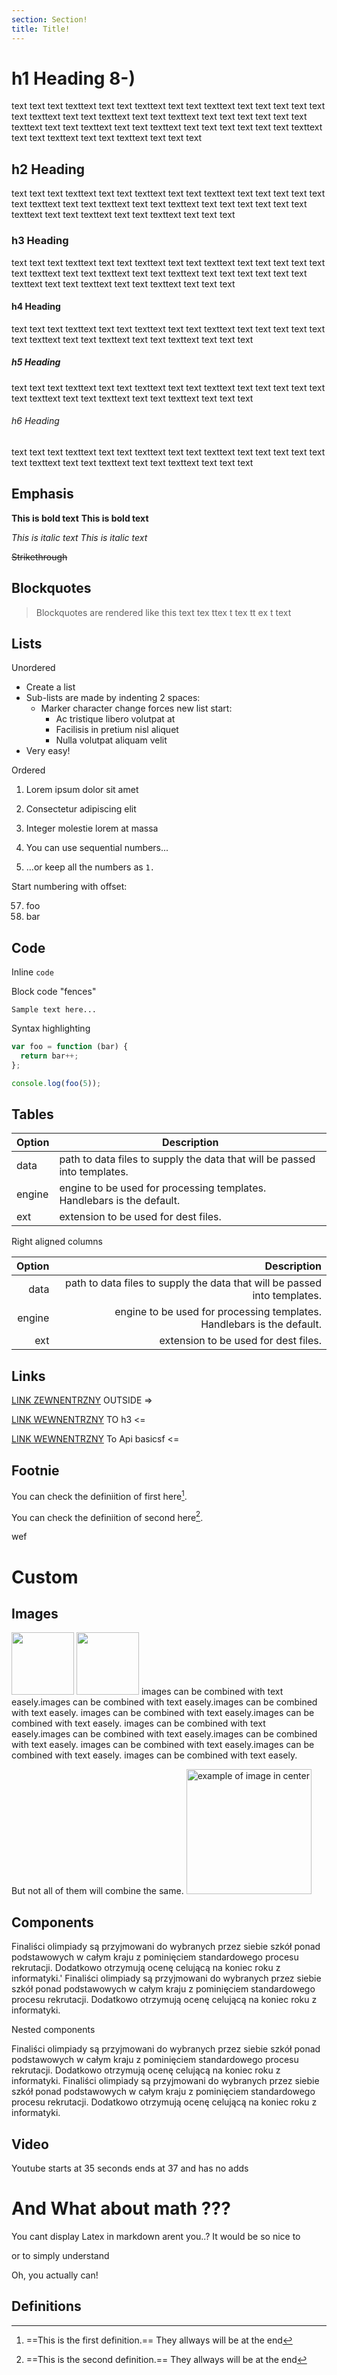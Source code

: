 ```yaml
---
section: Section!
title: Title!
---
```




# h1 Heading 8-) 
text text text texttext text text texttext text text texttext text text text
text text text texttext text text texttext text text texttext text text text
text text text texttext text text texttext text text texttext text text text
text text text texttext text text texttext text text texttext text text text
## h2 Heading
text text text texttext text text texttext text text texttext text text text
text text text texttext text text texttext text text texttext text text text
text text text texttext text text texttext text text texttext text text text 
### h3 Heading
text text text texttext text text texttext text text texttext text text text
text text text texttext text text texttext text text texttext text text text
text text text texttext text text texttext text text texttext text text text 
#### h4 Heading
text text text texttext text text texttext text text texttext text text text
text text text texttext text text texttext text text texttext text text text 
##### h5 Heading
text text text texttext text text texttext text text texttext text text text
text text text texttext text text texttext text text texttext text text text 
###### h6 Heading

text text text texttext text text texttext text text texttext text text text
text text text texttext text text texttext text text texttext text text text 

## Emphasis

**This is bold text** __This is bold text__

*This is italic text* _This is italic text_

~~Strikethrough~~


## Blockquotes


> Blockquotes are rendered like this
> text tex ttex t tex tt ex t text


## Lists

Unordered

+ Create a list
+ Sub-lists are made by indenting 2 spaces:
    - Marker character change forces new list start:
        * Ac tristique libero volutpat at
        + Facilisis in pretium nisl aliquet
        - Nulla volutpat aliquam velit
+ Very easy!

Ordered

1. Lorem ipsum dolor sit amet
2. Consectetur adipiscing elit
3. Integer molestie lorem at massa


1. You can use sequential numbers...
1. ...or keep all the numbers as `1.`

Start numbering with offset:

57. foo
1. bar


## Code

Inline `code`

Block code "fences"

```
Sample text here...
```

Syntax highlighting

``` js
var foo = function (bar) {
  return bar++;
};

console.log(foo(5));
```

## Tables

| Option | Description |
| ------ | ----------- |
| data   | path to data files to supply the data that will be passed into templates. |
| engine | engine to be used for processing templates. Handlebars is the default. |
| ext    | extension to be used for dest files. |

Right aligned columns

| Option | Description |
| ------:| -----------:|
| data   | path to data files to supply the data that will be passed into templates. |
| engine | engine to be used for processing templates. Handlebars is the default. |
| ext    | extension to be used for dest files. |


## Links

[LINK ZEWNENTRZNY](http://algo.academy) OUTSIDE =>

[LINK WEWNENTRZNY](#h2-heading) TO h3 <= 

[LINK WEWNENTRZNY](../api/basic) To Api basicsf <= 
 

## Footnie 


You can check the definiition of first here[^first].

You can check the definiition of second here[^second].


[^first]: ==This is the first definition.== They allways will be at the end

[^second]: ==This is the second definition.== They allways will be at the end

wef

# Custom

## Images
<img float='left' width='100' src="https://octodex.github.com/images/stormtroopocat.jpg">
<img float='right' width='100'  src="https://octodex.github.com/images/stormtroopocat.jpg">
images can be combined with text easely.images can be combined with text easely.images can be combined with text easely.
images can be combined with text easely.images can be combined with text easely.
images can be combined with text easely.images can be combined with text easely.images can be combined with text easely.
images can be combined with text easely.images can be combined with text easely.
images can be combined with text easely.

But not all of them will combine the same.
<img width='200' title="example of image in center" src="https://octodex.github.com/images/stormtroopocat.jpg">

## Components 

<Info title="To warto wiedzieć!">
Finaliści olimpiady są przyjmowani do wybranych przez siebie szkół ponad podstawowych w całym kraju z pominięciem standardowego procesu rekrutacji. Dodatkowo otrzymują ocenę celującą na koniec roku z informatyki.'
</Info>

<Warning title="Musisz się o tym dowiedziec wiedzieć!">
Finaliści olimpiady są przyjmowani do wybranych przez siebie szkół ponad podstawowych w całym kraju z pominięciem standardowego procesu rekrutacji. Dodatkowo otrzymują ocenę celującą na koniec roku z informatyki.
</Warning>

Nested components

<Warning title="Musisz się o tym dowiedziec wiedzieć!">

<Warning title="Musisz się o tym dowiedziec wiedzieć!">
Finaliści olimpiady są przyjmowani do wybranych przez siebie szkół ponad podstawowych w całym kraju z pominięciem standardowego procesu rekrutacji. Dodatkowo otrzymują ocenę celującą na koniec roku z informatyki.
</Warning>

<Warning title="Musisz się o tym dowiedziec wiedzieć!">
Finaliści olimpiady są przyjmowani do wybranych przez siebie szkół ponad podstawowych w całym kraju z pominięciem standardowego procesu rekrutacji. Dodatkowo otrzymują ocenę celującą na koniec roku z informatyki.
</Warning>

</Warning>

## Video 
Youtube starts at 35 seconds ends at 37 and has no adds
<YouTube title="our new video" linkOrId='m8VSYcLqaLQ' startSeconds='29' endSeconds='44' />


# And What about math ???

You cant display Latex in markdown arent you..? It would be so nice to <Latex text='Know what is $(3\times 4) \div (5-3)$'/>

or to simply understand
<BigLatex title="Waht does it means?" text="$\frac{\partial V}{\partial t} + \frac{1}{2} \sigma^2 S^2 \frac{\partial^2 V}{\partial S^2} + rS\frac{\partial V}{\partial S} - rV = 0$">

Oh, you actually can!


## Definitions 
